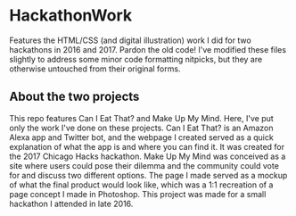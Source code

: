 # HackathonWork
Features the HTML/CSS (and digital illustration) work I did for two hackathons in 2016 and 2017. Pardon the old code! I've modified these files slightly to address some minor code formatting nitpicks, but they are otherwise untouched from their original forms.

## About the two projects
This repo features Can I Eat That? and Make Up My Mind. Here, I've put only the work I've done on these projects. Can I Eat That? is an Amazon Alexa app and Twitter bot, and the webpage I created served as a quick explanation of what the app is and where you can find it. It was created for the 2017 Chicago Hacks hackathon. Make Up My Mind was conceived as a site where users could pose their dilemma and the community could vote for and discuss two different options. The page I made served as a mockup of what the final product would look like, which was a 1:1 recreation of a page concept I made in Photoshop. This project was made for a small hackathon I attended in late 2016.
